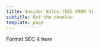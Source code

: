 ```yaml
---
title: Insider Sales (SEC FORM 4)
subtitle: Get the downlow
template: page
---
```


Format SEC 4 here 


